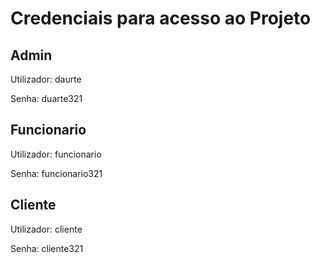 <h1>Credenciais para acesso ao Projeto</h1>

<h2>Admin</h2>

<p>Utilizador: daurte</p>

<p>Senha: duarte321</p>

<h2>Funcionario</h2>

<p>Utilizador: funcionario</p>

<p>Senha: funcionario321</p>

<h2>Cliente</h2>

<p>Utilizador: cliente</p>

<p>Senha: cliente321</p> 